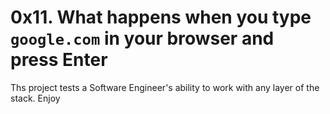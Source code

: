 # 0x11. What happens when you type `google.com` in your browser and press Enter

Ths project tests a Software Engineer's ability to work with any layer of the stack. Enjoy
